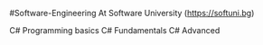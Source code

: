#Software-Engineering
At Software University (https://softuni.bg)

C# Programming basics
C# Fundamentals
C# Advanced
